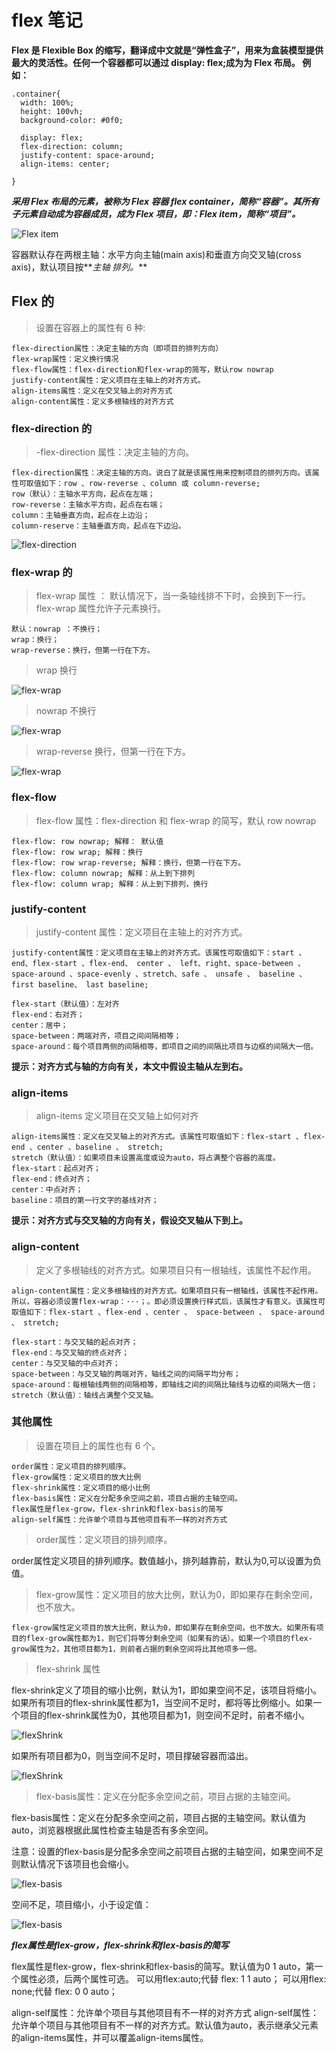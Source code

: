 # flex 笔记

**Flex 是 Flexible Box 的缩写，翻译成中文就是“弹性盒子”，用来为盒装模型提供最大的灵活性。任何一个容器都可以通过 display: flex;成为为 Flex 布局。
例如：**

```
.container{
  width: 100%;
  height: 100vh;
  background-color: #0f0;

  display: flex;
  flex-direction: column;
  justify-content: space-around;
  align-items: center;

}
```

**_采用 Flex 布局的元素，被称为 Flex 容器 flex container，简称“容器”。其所有子元素自动成为容器成员，成为 Flex 项目，即：Flex item，简称“项目”。_**

<!-- 图片 -->

![Flex item](./assets/images/flexItem.png "Philadelphia's Magic Gardens")

容器默认存在两根主轴：水平方向主轴(main axis)和垂直方向交叉轴(cross axis)，默认项目按**_主轴
排列。_**

## Flex 的

> 设置在容器上的属性有 6 种:

```
flex-direction属性：决定主轴的方向（即项目的排列方向）
flex-wrap属性：定义换行情况
flex-flow属性：flex-direction和flex-wrap的简写，默认row nowrap
justify-content属性：定义项目在主轴上的对齐方式。
align-items属性：定义在交叉轴上的对齐方式
align-content属性：定义多根轴线的对齐方式
```

### flex-direction 的

> -flex-direction 属性：决定主轴的方向。

```
flex-direction属性：决定主轴的方向。说白了就是该属性用来控制项目的排列方向。该属性可取值如下：row 、row-reverse 、column 或 column-reverse;
row（默认）：主轴水平方向，起点在左端；
row-reverse：主轴水平方向，起点在右端；
column：主轴垂直方向，起点在上边沿；
column-reserve：主轴垂直方向，起点在下边沿。
```

<!-- 图片 -->

![flex-direction](./assets/images/flex-direction.png "flex-direction")

### flex-wrap 的

> flex-wrap 属性 ： 默认情况下，当一条轴线排不下时，会换到下一行。flex-wrap 属性允许子元素换行。

```
默认：nowrap ：不换行；
wrap：换行；
wrap-reverse：换行，但第一行在下方。
```

>  wrap 换行

![flex-wrap](./assets/images/flex-wrap.png "flex-wrap")

>  nowrap 不换行

![flex-wrap](./assets/images/flex-nowrap.png "flex-wrap")

>  wrap-reverse 换行，但第一行在下方。

![flex-wrap](./assets/images/flex-nowrap.png "flex-wrap")




### flex-flow

> flex-flow 属性：flex-direction 和 flex-wrap 的简写，默认 row nowrap

```
flex-flow: row nowrap; 解释： 默认值
flex-flow: row wrap; 解释：换行
flex-flow: row wrap-reverse; 解释：换行，但第一行在下方。
flex-flow: column nowrap; 解释：从上到下排列
flex-flow: column wrap; 解释：从上到下排列，换行
```

### justify-content

> justify-content 属性：定义项目在主轴上的对齐方式。

```
justify-content属性：定义项目在主轴上的对齐方式。该属性可取值如下：start 、end、flex-start 、flex-end、 center 、 left、right、space-between 、 space-around 、space-evenly 、stretch、safe 、 unsafe 、 baseline 、 first baseline、 last baseline;

flex-start（默认值）：左对齐
flex-end：右对齐；
center：居中；
space-between：两端对齐，项目之间间隔相等；
space-around：每个项目两侧的间隔相等，即项目之间的间隔比项目与边框的间隔大一倍。
```

**提示：对齐方式与轴的方向有关，本文中假设主轴从左到右。**

### align-items

> align-items 定义项目在交叉轴上如何对齐

```
align-items属性：定义在交叉轴上的对齐方式。该属性可取值如下：flex-start 、flex-end 、center 、baseline 、 stretch;
stretch（默认值）：如果项目未设置高度或设为auto，将占满整个容器的高度。
flex-start：起点对齐；
flex-end：终点对齐；
center：中点对齐；
baseline：项目的第一行文字的基线对齐；
```

**提示：对齐方式与交叉轴的方向有关，假设交叉轴从下到上。**

### align-content

> 定义了多根轴线的对齐方式。如果项目只有一根轴线，该属性不起作用。

```
align-content属性：定义多根轴线的对齐方式。如果项目只有一根轴线，该属性不起作用。所以，容器必须设置flex-wrap：···；。即必须设置换行样式后，该属性才有意义。该属性可取值如下：flex-start 、flex-end 、center 、 space-between 、 space-around 、 stretch;

flex-start：与交叉轴的起点对齐；
flex-end：与交叉轴的终点对齐；
center：与交叉轴的中点对齐；
space-between：与交叉轴的两端对齐，轴线之间的间隔平均分布；
space-around：每根轴线两侧的间隔相等，即轴线之间的间隔比轴线与边框的间隔大一倍；
stretch（默认值）：轴线占满整个交叉轴。
```

### 其他属性

> 设置在项目上的属性也有 6 个。

```
order属性：定义项目的排列顺序。
flex-grow属性：定义项目的放大比例
flex-shrink属性：定义项目的缩小比例
flex-basis属性：定义在分配多余空间之前，项目占据的主轴空间。
flex属性是flex-grow，flex-shrink和flex-basis的简写
align-self属性：允许单个项目与其他项目有不一样的对齐方式
```

> order属性：定义项目的排列顺序。

order属性定义项目的排列顺序。数值越小，排列越靠前，默认为0,可以设置为负值。

> flex-grow属性：定义项目的放大比例，默认为0，即如果存在剩余空间，也不放大。

```flex-grow属性定义项目的放大比例，默认为0，即如果存在剩余空间，也不放大。如果所有项目的flex-grow属性都为1，则它们将等分剩余空间（如果有的话）。如果一个项目的flex-grow属性为2，其他项目都为1，则前者占据的剩余空间将比其他项多一倍。```


>  flex-shrink 属性

flex-shrink定义了项目的缩小比例，默认为1，即如果空间不足，该项目将缩小。如果所有项目的flex-shrink属性都为1，当空间不足时，都将等比例缩小。如果一个项目的flex-shrink属性为0，其他项目都为1，则空间不足时，前者不缩小。


![flexShrink](./assets/images/flexShrink.png "flexShrink")



如果所有项目都为0，则当空间不足时，项目撑破容器而溢出。

![flexShrink](./assets/images/flexShrink1.png "flexShrink")

> flex-basis属性：定义在分配多余空间之前，项目占据的主轴空间。

flex-basis属性：定义在分配多余空间之前，项目占据的主轴空间。默认值为auto，浏览器根据此属性检查主轴是否有多余空间。

注意：设置的flex-basis是分配多余空间之前项目占据的主轴空间，如果空间不足则默认情况下该项目也会缩小。

![flex-basis](./assets/images/flex-basis.png "flex-basis")


空间不足，项目缩小，小于设定值：

![flex-basis](./assets/images/flex-basis1.png "flex-basis")


***flex属性是flex-grow，flex-shrink和flex-basis的简写***

flex属性是flex-grow，flex-shrink和flex-basis的简写。默认值为0 1 auto，第一个属性必须，后两个属性可选。
可以用flex:auto;代替 flex: 1 1 auto；
可以用flex: none;代替 flex: 0 0 auto；


align-self属性：允许单个项目与其他项目有不一样的对齐方式
align-self属性：允许单个项目与其他项目有不一样的对齐方式。默认值为auto，表示继承父元素的align-items属性，并可以覆盖align-items属性。
